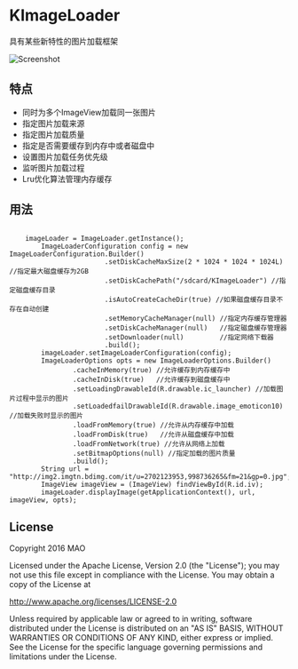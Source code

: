 # KImageLoader
具有某些新特性的图片加载框架

![Screenshot](https://github.com/dolpphins/KImageLoader/raw/master/images/ui.png)

特点
------

* 同时为多个ImageView加载同一张图片
* 指定图片加载来源
* 指定图片加载质量
* 指定是否需要缓存到内存中或者磁盘中
* 设置图片加载任务优先级
* 监听图片加载过程
* Lru优化算法管理内存缓存

用法
------

```

	imageLoader = ImageLoader.getInstance();
		ImageLoaderConfiguration config = new ImageLoaderConfiguration.Builder()
						.setDiskCacheMaxSize(2 * 1024 * 1024 * 1024L) //指定最大磁盘缓存为2GB
						.setDiskCachePath("/sdcard/KImageLoader") //指定磁盘缓存目录
						.isAutoCreateCacheDir(true) //如果磁盘缓存目录不存在自动创建
						.setMemoryCacheManager(null) //指定内存缓存管理器
						.setDiskCacheManager(null)   //指定磁盘缓存管理器
						.setDownloader(null)         //指定网络下载器
						.build();
		imageLoader.setImageLoaderConfiguration(config);
		ImageLoaderOptions opts = new ImageLoaderOptions.Builder()
				.cacheInMemory(true) //允许缓存到内存缓存中
				.cacheInDisk(true)   //允许缓存到磁盘缓存中
				.setLoadingDrawableId(R.drawable.ic_launcher) //加载图片过程中显示的图片
				.setLoadedfailDrawableId(R.drawable.image_emoticon10) //加载失败时显示的图片
				.loadFromMemory(true) //允许从内存缓存中加载
				.loadFromDisk(true)   //允许从磁盘缓存中加载
				.loadFromNetwork(true) //允许从网络上加载
				.setBitmapOptions(null) //指定加载的图片质量
				.build();
		String url = "http://img2.imgtn.bdimg.com/it/u=2702123953,998736265&fm=21&gp=0.jpg";
		ImageView imageView = (ImageView) findViewById(R.id.iv);
		imageLoader.displayImage(getApplicationContext(), url, imageView, opts);

```

License
------

Copyright 2016 MAO

Licensed under the Apache License, Version 2.0 (the "License");
you may not use this file except in compliance with the License.
You may obtain a copy of the License at

http://www.apache.org/licenses/LICENSE-2.0

Unless required by applicable law or agreed to in writing, software
distributed under the License is distributed on an "AS IS" BASIS,
WITHOUT WARRANTIES OR CONDITIONS OF ANY KIND, either express or implied.
See the License for the specific language governing permissions and
limitations under the License.
